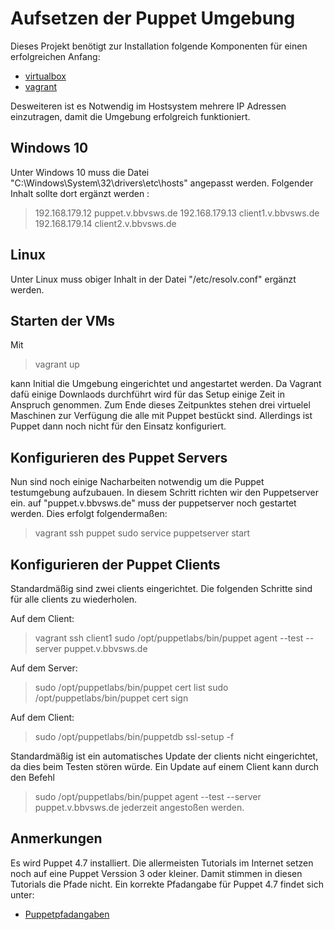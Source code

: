 Aufsetzen der Puppet Umgebung
=============================

Dieses Projekt benötigt zur Installation folgende Komponenten für einen erfolgreichen Anfang:
 
 - [virtualbox](https://www.virtualbox.org/wiki/Downloads "Virtualbox Download")
 - [vagrant](www.virtualbox.org/wiki/Downloads "Vagrant Download")
 
 Desweiteren ist es Notwendig im Hostsystem mehrere IP Adressen einzutragen, damit die Umgebung erfolgreich funktioniert.
 
Windows 10
----------

Unter Windows 10 muss die Datei "C:\Windows\System\32\drivers\etc\hosts"  angepasst werden.
Folgender Inhalt sollte dort ergänzt werden : 

>192.168.179.12 puppet.v.bbvsws.de
>192.168.179.13 client1.v.bbvsws.de
>192.168.179.14 client2.v.bbvsws.de

Linux
-----

Unter Linux muss obiger Inhalt in der Datei "/etc/resolv.conf" ergänzt werden.


Starten der VMs
---------------

Mit

> vagrant up

kann Initial die Umgebung eingerichtet und angestartet werden. Da Vagrant dafü einige Downlaods durchführt wird für das Setup
einige Zeit in Anspruch genommen. Zum Ende dieses Zeitpunktes stehen drei virtuelel Maschinen zur Verfügung die alle mit Puppet bestückt sind.
Allerdings ist Puppet dann noch nicht für den Einsatz konfiguriert.
 
Konfigurieren des Puppet Servers
--------------------------------
Nun sind noch einige Nacharbeiten notwendig um die Puppet testumgebung aufzubauen. In diesem Schritt richten wir den Puppetserver ein.
auf "puppet.v.bbvsws.de" muss der puppetserver noch gestartet werden. Dies erfolgt folgendermaßen:

> vagrant ssh puppet
> sudo service puppetserver start

Konfigurieren der Puppet Clients
--------------------------------
 
Standardmäßig sind zwei clients eingerichtet. Die folgenden Schritte sind für alle clients zu wiederholen.

Auf dem Client:
> vagrant ssh client1
> sudo /opt/puppetlabs/bin/puppet agent --test --server puppet.v.bbvsws.de 

Auf dem Server:
 > sudo /opt/puppetlabs/bin/puppet cert list
 > sudo /opt/puppetlabs/bin/puppet cert sign <NAME>
 
 Auf dem Client:
 > sudo /opt/puppetlabs/bin/puppetdb ssl-setup -f
 
 Standardmäßig ist ein automatisches Update der clients nicht eingerichtet, da dies beim Testen stören würde.
 Ein Update auf einem Client kann durch den Befehl 
 > sudo /opt/puppetlabs/bin/puppet agent --test --server puppet.v.bbvsws.de jederzeit angestoßen werden.
 
 Anmerkungen
 -----------
 
 Es wird Puppet 4.7 installiert. Die allermeisten Tutorials im Internet setzen noch auf eine Puppet Verssion 3 oder kleiner. Damit stimmen in diesen Tutorials 
 die Pfade nicht.
 Ein korrekte Pfadangabe für Puppet 4.7 findet sich unter:
 
 * [Puppetpfadangaben](https://docs.puppet.com/puppet/4.7/reference/dirs_codedir.html)
 

